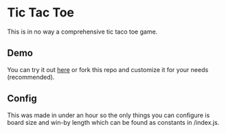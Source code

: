 # Tic Tac Toe
This is in no way a comprehensive tic taco toe game.
## Demo
You can try it out [here](https://asplunds.github.io/tictactoe/) or fork this repo and customize it for your needs (recommended).
## Config
This was made in under an hour so the only things you can configure is board size and win-by length which can be found as constants in /index.js.
